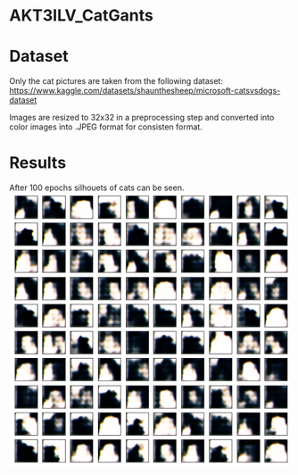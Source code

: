 # AKT3ILV_CatGants

# Dataset
Only the cat pictures are taken from the following dataset: 
https://www.kaggle.com/datasets/shaunthesheep/microsoft-catsvsdogs-dataset

Images are resized to 32x32 in a preprocessing step and converted into color images into .JPEG format for consisten format.

# Results
After 100 epochs silhouets of cats can be seen.
![](result/result.png)
